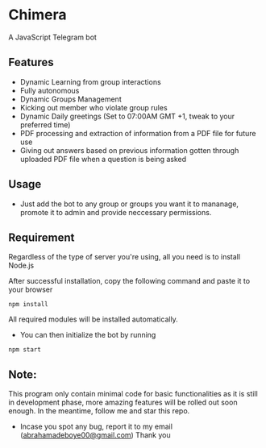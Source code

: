 # Chimera
A JavaScript Telegram bot

## Features
- Dynamic Learning from group interactions
- Fully autonomous
- Dynamic Groups Management
- Kicking out member who violate group rules
- Dynamic Daily greetings (Set to 07:00AM GMT +1, tweak to your preferred time)
- PDF processing and extraction of information from a PDF file for future use
- Giving out answers based on previous information gotten through uploaded PDF file when a question is being asked 

## Usage
- Just add the bot to any group or groups you want it to mananage, promote it to admin and provide neccessary permissions.

## Requirement
Regardless of the type of server you're using, all you need is to install Node.js

After successful installation, copy the following command and paste it to your browser
 
```
npm install
```

All required modules will be installed automatically.

- You can then initialize the bot by running
```
npm start
```
## Note:
This program only contain minimal code for basic functionalities as it is still in development phase, more amazing features will be rolled out soon enough. In the meantime, follow me and star this repo.
- Incase you spot any bug, report it to my email (abrahamadeboye00@gmail.com)
Thank you
